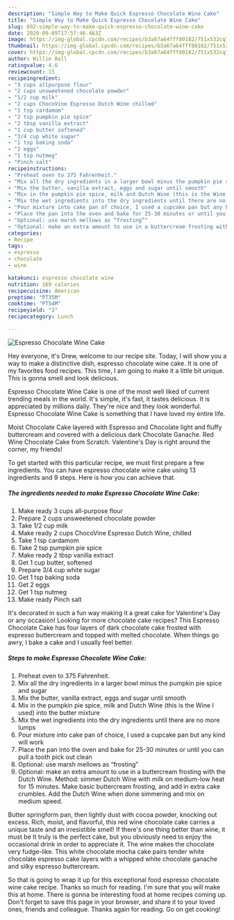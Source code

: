 ```yaml
---
description: "Simple Way to Make Quick Espresso Chocolate Wine Cake"
title: "Simple Way to Make Quick Espresso Chocolate Wine Cake"
slug: 692-simple-way-to-make-quick-espresso-chocolate-wine-cake
date: 2020-09-09T17:57:46.463Z
image: https://img-global.cpcdn.com/recipes/b3a67a64fff80182/751x532cq70/espresso-chocolate-wine-cake-recipe-main-photo.jpg
thumbnail: https://img-global.cpcdn.com/recipes/b3a67a64fff80182/751x532cq70/espresso-chocolate-wine-cake-recipe-main-photo.jpg
cover: https://img-global.cpcdn.com/recipes/b3a67a64fff80182/751x532cq70/espresso-chocolate-wine-cake-recipe-main-photo.jpg
author: Willie Ball
ratingvalue: 4.6
reviewcount: 15
recipeingredient:
- "3 cups allpurpose flour"
- "2 cups unsweetened chocolate powder"
- "1/2 cup milk"
- "2 cups ChocoVine Espresso Dutch Wine chilled"
- "1 tsp cardamom"
- "2 tsp pumpkin pie spice"
- "2 tbsp vanilla extract"
- "1 cup butter softened"
- "3/4 cup white sugar"
- "1 tsp baking soda"
- "2 eggs"
- "1 tsp nutmeg"
- "Pinch salt"
recipeinstructions:
- "Preheat oven to 375 Fahrenheit."
- "Mix all the dry ingredients in a larger bowl minus the pumpkin pie spice and sugar"
- "Mix the butter, vanilla extract, eggs and sugar until smooth"
- "Mix in the pumpkin pie spice, milk and Dutch Wine (this is the Wine I used) into the butter mixture"
- "Mix the wet ingredients into the dry ingredients until there are no more lumps"
- "Pour mixture into cake pan of choice, I used a cupcake pan but any kind will work"
- "Place the pan into the oven and bake for 25-30 minutes or until you can pull a tooth pick out clean"
- "Optional: use marsh mellows as “frosting”"
- "Optional: make an extra amount to use in a buttercream frosting with the Dutch Wine. Method: simmer Dutch Wine with milk on medium-low heat for 15 minutes. Make basic buttercream frosting, and add in extra cake crumbles. Add the Dutch Wine when done simmering and mix on medium speed."
categories:
- Recipe
tags:
- espresso
- chocolate
- wine

katakunci: espresso chocolate wine 
nutrition: 169 calories
recipecuisine: American
preptime: "PT35M"
cooktime: "PT54M"
recipeyield: "1"
recipecategory: Lunch

---
```



![Espresso Chocolate Wine Cake](https://img-global.cpcdn.com/recipes/b3a67a64fff80182/751x532cq70/espresso-chocolate-wine-cake-recipe-main-photo.jpg)

Hey everyone, it's Drew, welcome to our recipe site. Today, I will show you a way to make a distinctive dish, espresso chocolate wine cake. It is one of my favorites food recipes. This time, I am going to make it a little bit unique. This is gonna smell and look delicious.

Espresso Chocolate Wine Cake is one of the most well liked of current trending meals in the world. It's simple, it's fast, it tastes delicious. It is appreciated by millions daily. They're nice and they look wonderful. Espresso Chocolate Wine Cake is something that I have loved my entire life.

Moist Chocolate Cake layered with Espresso and Chocolate light and fluffy buttercream and covered with a delicious dark Chocolate Ganache. Red Wine Chocolate Cake from Scratch. Valentine&#39;s Day is right around the corner, my friends!


To get started with this particular recipe, we must first prepare a few ingredients. You can have espresso chocolate wine cake using 13 ingredients and 9 steps. Here is how you can achieve that.

<!--inarticleads1-->

##### The ingredients needed to make Espresso Chocolate Wine Cake:

1. Make ready 3 cups all-purpose flour
1. Prepare 2 cups unsweetened chocolate powder
1. Take 1/2 cup milk
1. Make ready 2 cups ChocoVine Espresso Dutch Wine, chilled
1. Take 1 tsp cardamom
1. Take 2 tsp pumpkin pie spice
1. Make ready 2 tbsp vanilla extract
1. Get 1 cup butter, softened
1. Prepare 3/4 cup white sugar
1. Get 1 tsp baking soda
1. Get 2 eggs
1. Get 1 tsp nutmeg
1. Make ready Pinch salt


It&#39;s decorated in such a fun way making it a great cake for Valentine&#39;s Day or any occasion! Looking for more chocolate cake recipes? This Espresso Chocolate Cake has four layers of dark chocolate cake frosted with espresso buttercream and topped with melted chocolate. When things go awry, I bake a cake and I usually feel better. 

<!--inarticleads2-->

##### Steps to make Espresso Chocolate Wine Cake:

1. Preheat oven to 375 Fahrenheit.
1. Mix all the dry ingredients in a larger bowl minus the pumpkin pie spice and sugar
1. Mix the butter, vanilla extract, eggs and sugar until smooth
1. Mix in the pumpkin pie spice, milk and Dutch Wine (this is the Wine I used) into the butter mixture
1. Mix the wet ingredients into the dry ingredients until there are no more lumps
1. Pour mixture into cake pan of choice, I used a cupcake pan but any kind will work
1. Place the pan into the oven and bake for 25-30 minutes or until you can pull a tooth pick out clean
1. Optional: use marsh mellows as “frosting”
1. Optional: make an extra amount to use in a buttercream frosting with the Dutch Wine. Method: simmer Dutch Wine with milk on medium-low heat for 15 minutes. Make basic buttercream frosting, and add in extra cake crumbles. Add the Dutch Wine when done simmering and mix on medium speed.


Butter springform pan, then lightly dust with cocoa powder, knocking out excess. Rich, moist, and flavorful, this red wine chocolate cake carries a unique taste and an irresistible smell! If there&#39;s one thing better than wine, it must be It truly is the perfect cake, but you obviously need to enjoy the occasional drink in order to appreciate it. The wine makes the chocolate very fudge-like. This white chocolate mocha cake pairs tender white chocolate espresso cake layers with a whipped white chocolate ganache and silky espresso buttercream. 

So that is going to wrap it up for this exceptional food espresso chocolate wine cake recipe. Thanks so much for reading. I'm sure that you will make this at home. There is gonna be interesting food at home recipes coming up. Don't forget to save this page in your browser, and share it to your loved ones, friends and colleague. Thanks again for reading. Go on get cooking!
